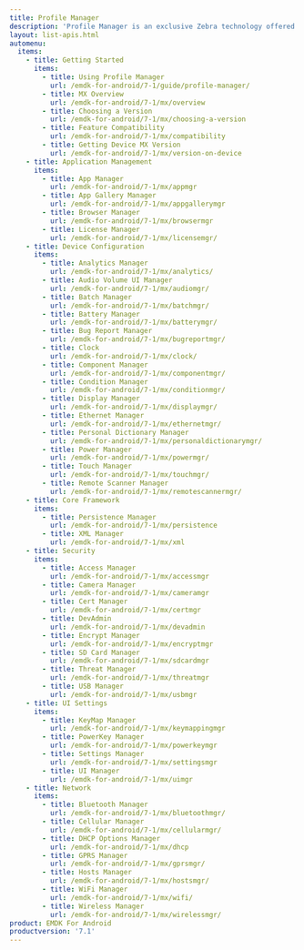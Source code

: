 ```yaml
---
title: Profile Manager
description: 'Profile Manager is an exclusive Zebra technology offered within the EMDK IDE, providing a GUI-based development tool for accessing many of the features provided by Zebra devices. Profile Manager generates the required code automatically, resulting in reduced development time, less coding effort and fewer errors.'
layout: list-apis.html
automenu:
  items:
    - title: Getting Started
      items:
        - title: Using Profile Manager
          url: /emdk-for-android/7-1/guide/profile-manager/
        - title: MX Overview
          url: /emdk-for-android/7-1/mx/overview
        - title: Choosing a Version
          url: /emdk-for-android/7-1/mx/choosing-a-version
        - title: Feature Compatibility
          url: /emdk-for-android/7-1/mx/compatibility
        - title: Getting Device MX Version
          url: /emdk-for-android/7-1/mx/version-on-device
    - title: Application Management
      items:
        - title: App Manager
          url: /emdk-for-android/7-1/mx/appmgr
        - title: App Gallery Manager
          url: /emdk-for-android/7-1/mx/appgallerymgr
        - title: Browser Manager
          url: /emdk-for-android/7-1/mx/browsermgr
        - title: License Manager 
          url: /emdk-for-android/7-1/mx/licensemgr/
    - title: Device Configuration
      items:
        - title: Analytics Manager
          url: /emdk-for-android/7-1/mx/analytics/
        - title: Audio Volume UI Manager
          url: /emdk-for-android/7-1/mx/audiomgr/
        - title: Batch Manager
          url: /emdk-for-android/7-1/mx/batchmgr/
        - title: Battery Manager
          url: /emdk-for-android/7-1/mx/batterymgr/
        - title: Bug Report Manager
          url: /emdk-for-android/7-1/mx/bugreportmgr/
        - title: Clock
          url: /emdk-for-android/7-1/mx/clock/
        - title: Component Manager
          url: /emdk-for-android/7-1/mx/componentmgr/
        - title: Condition Manager
          url: /emdk-for-android/7-1/mx/conditionmgr/
        - title: Display Manager
          url: /emdk-for-android/7-1/mx/displaymgr/
        - title: Ethernet Manager
          url: /emdk-for-android/7-1/mx/ethernetmgr/
        - title: Personal Dictionary Manager
          url: /emdk-for-android/7-1/mx/personaldictionarymgr/
        - title: Power Manager
          url: /emdk-for-android/7-1/mx/powermgr/
        - title: Touch Manager
          url: /emdk-for-android/7-1/mx/touchmgr/
        - title: Remote Scanner Manager
          url: /emdk-for-android/7-1/mx/remotescannermgr/
    - title: Core Framework
      items:
        - title: Persistence Manager
          url: /emdk-for-android/7-1/mx/persistence
        - title: XML Manager
          url: /emdk-for-android/7-1/mx/xml
    - title: Security
      items:
        - title: Access Manager
          url: /emdk-for-android/7-1/mx/accessmgr
        - title: Camera Manager
          url: /emdk-for-android/7-1/mx/cameramgr
        - title: Cert Manager
          url: /emdk-for-android/7-1/mx/certmgr
        - title: DevAdmin
          url: /emdk-for-android/7-1/mx/devadmin
        - title: Encrypt Manager
          url: /emdk-for-android/7-1/mx/encryptmgr
        - title: SD Card Manager
          url: /emdk-for-android/7-1/mx/sdcardmgr
        - title: Threat Manager
          url: /emdk-for-android/7-1/mx/threatmgr
        - title: USB Manager
          url: /emdk-for-android/7-1/mx/usbmgr
    - title: UI Settings
      items:
        - title: KeyMap Manager
          url: /emdk-for-android/7-1/mx/keymappingmgr
        - title: PowerKey Manager
          url: /emdk-for-android/7-1/mx/powerkeymgr
        - title: Settings Manager
          url: /emdk-for-android/7-1/mx/settingsmgr
        - title: UI Manager
          url: /emdk-for-android/7-1/mx/uimgr
    - title: Network
      items:
        - title: Bluetooth Manager
          url: /emdk-for-android/7-1/mx/bluetoothmgr/
        - title: Cellular Manager
          url: /emdk-for-android/7-1/mx/cellularmgr/
        - title: DHCP Options Manager
          url: /emdk-for-android/7-1/mx/dhcp
        - title: GPRS Manager
          url: /emdk-for-android/7-1/mx/gprsmgr/
        - title: Hosts Manager
          url: /emdk-for-android/7-1/mx/hostsmgr/
        - title: WiFi Manager
          url: /emdk-for-android/7-1/mx/wifi/
        - title: Wireless Manager
          url: /emdk-for-android/7-1/mx/wirelessmgr/
product: EMDK For Android
productversion: '7.1'
---
```


<!-- 4/24/18: 

DataWedge configuration through Profile Manager Data Capture was terminated in 6.8. 
All functions are now available through DW intent APIs 

All guides below were updated with a note to that effect. 

    - title: Data Capture
      items:
        - title: Activity Selection
          url: /emdk-for-android/7-1/mx/data-capture/activity
        - title: Barcode Input
          url: /emdk-for-android/7-1/mx/data-capture/barcode
        - title: Data Capture Plus
          url: /emdk-for-android/7-1/mx/data-capture/data-capture-plus
        - title: Int Output
          url: /emdk-for-android/7-1/mx/data-capture/intent
        - title: IP Output
          url: /emdk-for-android/7-1/mx/data-capture/IP
        - title: Keystroke Output
          url: /emdk-for-android/7-1/mx/data-capture/keystroke
        - title: MSR Input
          url: /emdk-for-android/7-1/mx/data-capture/msr


 -->